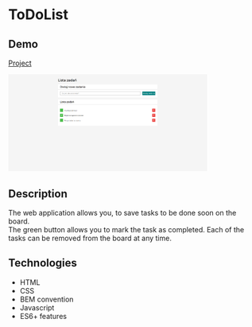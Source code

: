 # ToDoList

## Demo
[Project](https://piotrpaczuski.github.io/ToDoList/)

<img src="IMG/share.png" alt="layout" width="400px">

## Description
The web application allows you, to save tasks to be done soon on the board.  
The green button allows you to mark the task as completed. 
Each of the tasks can be removed from the board at any time.

## Technologies
- HTML
- CSS
- BEM convention
- Javascript
- ES6+ features
